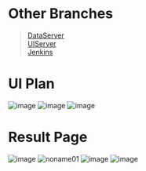 # Other Branches
>[DataServer](https://github.com/ddalkyTokky/Admin_Page_KAU2022/tree/DataServer)      
>[UIServer](https://github.com/ddalkyTokky/Admin_Page_KAU2022/tree/UIServer)      
>[Jenkins](https://github.com/ddalkyTokky/Admin_Page_KAU2022/tree/Jenkins)

# UI Plan

![image](https://github.com/ddalkyTokky/Admin_Page_KAU2022/assets/47583083/0ac154d8-bd14-45a9-8ac8-b1d5d028b2a5)
![image](https://github.com/ddalkyTokky/Admin_Page_KAU2022/assets/47583083/1af76738-e44a-4766-96e9-cf236cb61e90)
![image](https://github.com/ddalkyTokky/Admin_Page_KAU2022/assets/47583083/cc10704f-1e24-4583-9351-07c8d993a952)

# Result Page

![image](https://github.com/ddalkyTokky/Admin_Page_KAU2022/assets/47583083/aac1d965-a22e-425c-81e4-26fe20e2b7e7)
![noname01](https://github.com/ddalkyTokky/Admin_Page_KAU2022/assets/47583083/4ea9f480-1752-4421-9821-94d3c4bfa6ef)
![image](https://github.com/ddalkyTokky/Admin_Page_KAU2022/assets/47583083/0ede5cbb-289a-493b-bc38-8c6a00b9c28c)
![image](https://github.com/ddalkyTokky/Admin_Page_KAU2022/assets/47583083/d542d448-a850-4178-928e-f209b5013ba6)
